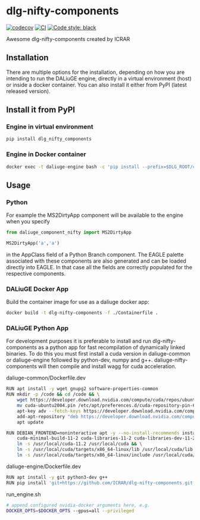 # dlg-nifty-components

[![codecov](https://codecov.io/gh/ICRAR/dlg-nifty-components/branch/main/graph/badge.svg?token=dlg-nifty-components_token_here)](https://codecov.io/gh/ICRAR/dlg-nifty-components)
[![CI](https://github.com/ICRAR/dlg-nifty-components/actions/workflows/main.yml/badge.svg)](https://github.com/ICRAR/dlg-nifty-components/actions/workflows/main.yml)
[![Code style: black](https://img.shields.io/badge/code%20style-black-000000.svg)](https://github.com/psf/black)

Awesome dlg-nifty-components created by ICRAR

## Installation

There are multiple options for the installation, depending on how you are intending to run the DALiuGE engine, directly in a virtual environment (host) or inside a docker container. You can also install it either from PyPI (latest released version).

## Install it from PyPI

### Engine in virtual environment

```bash
pip install dlg_nifty_components
```

### Engine in Docker container

```bash
docker exec -t daliuge-engine bash -c 'pip install --prefix=$DLG_ROOT/code dlg_nifty_components'
```

## Usage

### Python

For example the MS2DirtyApp component will be available to the engine when you specify

```python
from daliuge_component_nifty import MS2DirtyApp

MS2DirtyApp('a','a')
```

in the AppClass field of a Python Branch component. The EAGLE palette associated with these components are also generated and can be loaded directly into EAGLE. In that case all the fields are correctly populated for the respective components.

### DALiuGE Docker App

Build the container image for use as a daliuge docker app:

```bash
docker build -t dlg-nifty-components -f ./Containerfile .
```

### DALiuGE Python App

For development purposes it is preferable to install and run dlg-nifty-components as a python app for fast recompilation of dynamically linked binaries. To do this you must first install a cuda version in daliuge-common or daliuge-engine followed by python-dev, numpy and g++. daliuge-nifty-components will then compile and install wagg for cuda acceleration.

daliuge-common/Dockerfile.dev

```bash
RUN apt install -y wget gnupg2 software-properties-common
RUN mkdir -p /code && cd /code && \
    wget https://developer.download.nvidia.com/compute/cuda/repos/ubuntu2004/x86_64/cuda-ubuntu2004.pin && \
    mv cuda-ubuntu2004.pin /etc/apt/preferences.d/cuda-repository-pin-600 && \
    apt-key adv --fetch-keys https://developer.download.nvidia.com/compute/cuda/repos/ubuntu2004/x86_64/7fa2af80.pub && \
    add-apt-repository "deb https://developer.download.nvidia.com/compute/cuda/repos/ubuntu2004/x86_64/ /" && \
    apt update

RUN DEBIAN_FRONTEND=noninteractive apt -y --no-install-recommends install \
    cuda-minimal-build-11-2 cuda-libraries-11-2 cuda-libraries-dev-11-2 && \
    ln -s /usr/local/cuda-11.2 /usr/local/cuda && \
    ln -s /usr/local/cuda/targets/x86_64-linux/lib /usr/local/cuda/lib && \
    ln -s /usr/local/cuda/targets/x86_64-linux/include /usr/local/cuda/include
```

daliuge-engine/Dockerfile.dev

```bash
RUN apt install -y git python3-dev g++
RUN pip install 'git+https://github.com/ICRAR/dlg-nifty-components.git'
```

run_engine.sh

```bash
# append configured nvidia-docker arguments here, e.g.
DOCKER_OPTS=$DOCKER_OPTS --gpus=all --privileged
```
